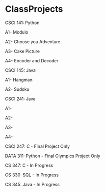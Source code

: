 # ClassProjects

CSCI 141: Python
  
  A1- Modulo
  
  A2- Choose you Adventure
  
  A3- Cake Picture
  
  A4- Encoder and Decoder

CSCI 145: Java

  A1- Hangman
  
  A2- Sudoku

CSCI 241: Java

  A1-
  
  A2-
  
  A3-
  
  A4-
  
CSCI 247: C - Final Project Only

DATA 311: Python - Final Olympics Project Only

CS 347: C - In Progress

CS 330: SQL - In Progress

CS 345: Java - In Progress
